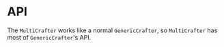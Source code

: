 # API
The `MultiCrafter` works like a normal `GenericCrafter`,
so `MultiCrafter` has most of `GenericCrafter`'s API.

